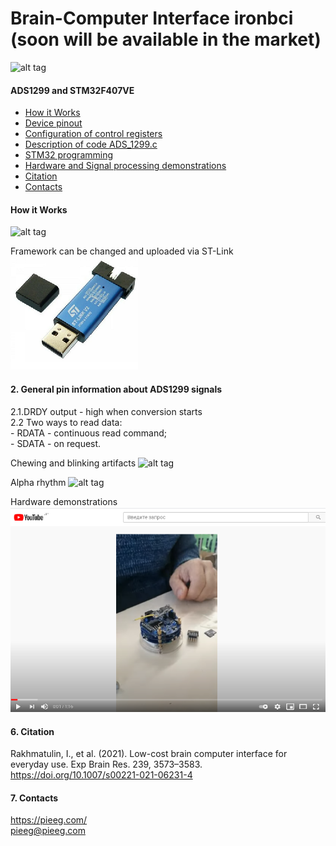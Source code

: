 # Brain-Computer Interface ironbci (soon will be available in the market)

                            
![alt tag](https://github.com/pieeg-club/ironbci/blob/master/Supplementary%20files/BLE/image_5.png "general view")​

####  ADS1299 and STM32F407VE 
-  [How it Works](https://github.com/Ildaron/ironbci/blob/master/README.md#1-how-it-works)  
-  [Device pinout](https://github.com/Ildaron/ironbci#2--general-pin-information-about-ads1299-signals)   
-  [Configuration of control registers](https://github.com/Ildaron/ironbci#3-configuration-of-control-registers)     
-  [Description of code ADS_1299.c](https://github.com/Ildaron/ironbci#4-description-of-code-ads_1299c)    
-  [STM32 programming](https://github.com/Ildaron/ironbci#5-stm32-programming)  
-  [Hardware and Signal processing demonstrations](https://github.com/Ildaron/ironbci#6-hardware-and-signal-processing-demonstrations)     
-  [Citation](https://github.com/Ildaron/ironbci/blob/master/README.md#7-citation)   
-  [Contacts](https://github.com/Ildaron/ironbci/blob/master/README.md#8-contacts)     

#### How it Works  
![alt tag](https://github.com/pieeg-club/ironbci/blob/master/Supplementary%20files/BLE/app.png "app")

Framework can be changed and uploaded via ST-Link  
![alt tag](https://github.com/Ildaron/ironbci/blob/master/Supplementary%20files/stl1.bmp "stm32")


####  2.  General pin information about ADS1299 signals

2.1.DRDY output -  high when conversion starts    
2.2  Two ways to read data:      
      - RDATA - continuous read command;      
      - SDATA - on request.  


Chewing  and blinking artifacts
![alt tag](https://github.com/pieeg-club/ironbci/blob/master/Supplementary%20files/BLE/image_3.png "general view")

Alpha rhythm
![alt tag](https://github.com/pieeg-club/ironbci/blob/master/Supplementary%20files/BLE/image_2.png "general view")

Hardware demonstrations  
[![Hardware demonstrations](https://github.com/Ildaron/ironbci/blob/master/Supplementary%20files/hardware_ironbci.bmp)](https://youtu.be/j0kvDpfp6p8)    
   

#### 6. Citation  
Rakhmatulin, I., et al. (2021). Low-cost brain computer interface for everyday use. Exp Brain Res. 239, 3573–3583. https://doi.org/10.1007/s00221-021-06231-4

#### 7. Contacts   
https://pieeg.com/   
pieeg@pieeg.com  


